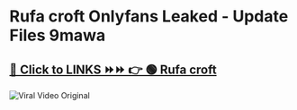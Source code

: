 
 # Rufa croft Onlyfans Leaked - Update Files 9mawa

## <h2><a href="https://clipsfans.com/Rufa_croft&ref=git">🔗 Click to LINKS ⏩⏩ 👉 🟢 Rufa croft </a></h2>

<a href="https://clipsfans.com/Rufa_croft&ref=git" rel="nofollow" data-target="animated-image.originalLink"><img src="https://i.ibb.co.com/xMMVF88/686577567.gif" alt="Viral Video Original" style="max-width: 100%; display: inline-block;" data-target="animated-image.originalImage"></a>

